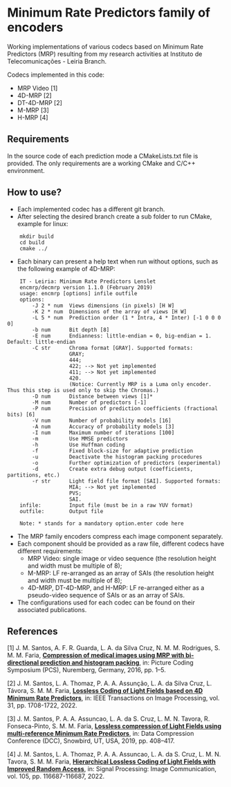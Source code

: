 # Minimum Rate Predictors family of encoders

Working implementations of various codecs based on Minimum Rate Predictors (MRP) resulting from my research activities at Instituto de Telecomunicações - Leiria Branch.

Codecs implemented in this code:
- MRP Video [1]
- 4D-MRP [2]
- DT-4D-MRP [2]
- M-MRP [3]
- H-MRP [4]

## Requirements

In the source code of each prediction mode a CMakeLists.txt file is provided. The only requirements are a working CMake and C/C++ environment.

## How to use?

- Each implemented codec has a different git branch.
- After selecting the desired branch create a sub folder to run CMake, example for linux:

~~~
    mkdir build
    cd build
    cmake ../
~~~

- Each binary can present a help text when run without options, such as the following example of 4D-MRP:

~~~
    IT - Leiria: Minimum Rate Predictors Lenslet
    encmrp/decmrp version 1.1.0 (February 2019)
    usage: encmrp [options] infile outfile
    options:
        -J 2 * num  Views dimensions (in pixels) [H W]
        -K 2 * num  Dimensions of the array of views [H W]
        -L 5 * num  Prediction order (1 * Intra, 4 * Inter) [-1 0 0 0 0]
        -b num      Bit depth [8]
        -E num      Endianness: little-endian = 0, big-endian = 1. Default: little-endian
        -C str      Chroma format [GRAY]. Supported formats:
                    GRAY;
                    444;
                    422; --> Not yet implemented
                    411; --> Not yet implemented
                    420.
                    (Notice: Currently MRP is a Luma only encoder. Thus this step is used only to skip the Chromas.)
        -D num      Distance between views [1]*
        -M num      Number of predictors [-1]
        -P num      Precision of prediction coefficients (fractional bits) [6]
        -V num      Number of probability models [16]
        -A num      Accuracy of probability models [3]
        -I num      Maximum number of iterations [100]
        -m          Use MMSE predictors
        -h          Use Huffman coding
        -f          Fixed block-size for adaptive prediction
        -u          Deactivate the histogram packing procedures
        -o          Further optimization of predictors (experimental)
        -d          Create extra debug output (coefficients, partitions, etc.)
        -r str      Light field file format [SAI]. Supported formats:
                    MIA; --> Not yet implemented
                    PVS;
                    SAI.
    infile:         Input file (must be in a raw YUV format)
    outfile:        Output file

    Note: * stands for a mandatory option.enter code here
~~~

- The MRP family encoders compress each image component separately.
- Each component should be provided as a raw file, different codecs have different requirements:
    - MRP Video: single image or video sequence (the resolution height and width must be multiple of 8);
    - M-MRP: LF re-arranged as an array of SAIs (the resolution height and width must be multiple of 8);
    - 4D-MRP, DT-4D-MRP, and H-MRP: LF re-arranged either as a pseudo-video sequence of SAIs or as an array of SAIs.
- The configurations used for each codec can be found on their associated publications.

## References

[1] J. M. Santos, A. F. R. Guarda, L. A. da Silva Cruz, N. M. M. Rodrigues, S. M. M. Faria, **[Compression of medical images using MRP with bi-directional prediction and histogram packing](https://ieeexplore.ieee.org/document/7906386)**, in: Picture Coding Symposium (PCS), Nuremberg, Germany, 2016, pp. 1–5.

[2] J. M. Santos, L. A. Thomaz, P. A. A. Assunção, L. A. da Silva Cruz, L. Távora, S. M. M. Faria, **[Lossless Coding of Light Fields based on 4D Minimum Rate Predictors](https://ieeexplore.ieee.org/document/9697976)**, in: IEEE Transactions on Image Processing, vol. 31, pp. 1708-1722, 2022.

[3] J. M. Santos, P. A. A. Assuncao, L. A. da S. Cruz, L. M. N. Tavora, R. Fonseca-Pinto, S. M. M. Faria,  **[Lossless compression of Light Fields using multi-reference Minimum Rate Predictors](https://ieeexplore.ieee.org/document/8712634)**, in: Data Compression Conference (DCC), Snowbird, UT, USA, 2019, pp. 408–417.

[4] J. M. Santos, L. A. Thomaz, P. A. A. Assuncao, L. A. da S. Cruz, L. M. N. Tavora, S. M. M. Faria, **[Hierarchical Lossless Coding of Light Fields with Improved Random Access](https://www.sciencedirect.com/science/article/abs/pii/S0923596522000364)**, in: Signal Processing: Image Communication, vol. 105, pp. 116687-116687, 2022.